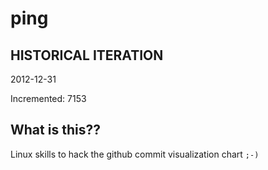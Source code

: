 # ping

## HISTORICAL ITERATION
2012-12-31

Incremented: 7153

## What is this?? 
Linux skills to hack the github commit visualization chart `;-)`
